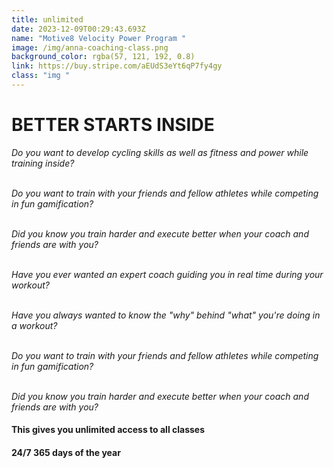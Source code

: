 ```yaml
---
title: unlimited
date: 2023-12-09T00:29:43.693Z
name: "Motive8 Velocity Power Program "
image: /img/anna-coaching-class.png
background_color: rgba(57, 121, 192, 0.8)
link: https://buy.stripe.com/aEUdS3eYt6qP7fy4gy
class: "img "
---
```

# BETTER STARTS INSIDE

*Do you want to develop cycling skills as well as fitness and power while training inside?*

*\
Do you want to train with your friends and fellow athletes while competing in fun gamification?*

*\
Did you know you train harder and execute better when your coach and friends are with you?*

*\
Have you ever wanted an expert coach guiding you in real time during your workout?*

*\
Have you always wanted to know the "why" behind "what" you're doing in a workout?*

*\
Do you want to train with your friends and fellow athletes while competing in fun gamification?*

*\
Did you know you train harder and execute better when your coach and friends are with you?*

#### **This gives you unlimited access to all classes**

#### **24/7 365 days of the year**